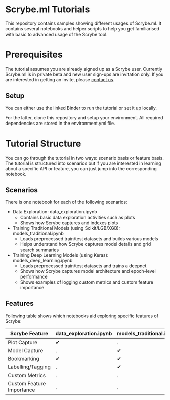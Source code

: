 # Scrybe.ml Tutorials
This repository contains samples showing different usages of Scrybe.ml. It contains several notebooks and helper scripts to help you get familiarised with basic to advanced usage of the Scrybe tool. 

# Prerequisites
The tutorial assumes you are already signed up as a Scrybe user. Currently Scrybe.ml is in private beta and new user sign-ups are invitation only. If you are interested in getting an invite, please [contact us](mailto:admin@scrybe.ml?subject=[GitHub]%20Scrybe%20Trial).

## Setup
You can either use the linked Binder to run the tutorial or set it up locally.

For the latter, clone this repository and setup your environment. All required dependencies are stored in the environment.yml file. 

# Tutorial Structure
You can go through the tutorial in two ways: scenario basis or feature basis. The tutorial is structured into scenarios but if you are interested in learning about a specific API or feature, you can just jump into the corresponding notebook. 

## Scenarios  
There is one notebook for each of the following scenarios: 

* Data Exploration: data_exploration.ipynb
    * Contains basic data exploration activities such as plots
    * Shows how Scrybe captures and indexes plots
* Training Traditional Models (using Scikit/LGB/XGB): models_traditional.ipynb
    * Loads preprocessed train/test datasets and builds various models
    * Helps understand how Scrybe captures model details and grid search summaries
* Training Deep Learning Models (using Keras): models_deep_learning.ipynb
    * Loads preprocessed train/test datasets and trains a deepnet
    * Shows how Scrybe captures model architecture and epoch-level performance
    * Shows examples of logging custom metrics and custom feature importance

## Features
Following table shows which notebooks aid exploring specific features of Scrybe:

| Scrybe Feature | data_exploration.ipynb | models_traditional.ipynb | models_deep_learning.ipynb |  
| ------------- | ------------- | ------------- | ------------- | 
| Plot Capture | &#x2714;  | . | .  | 
| Model Capture | .  | &#x2714; | &#x2714;  | 
| Bookmarking | &#x2714;  | &#x2714; | .  | 
| Labelling/Tagging | .  | &#x2714; | &#x2714;  | 
| Custom Metrics | .  | . | &#x2714;  | 
| Custom Feature Importance | .  | . | &#x2714;  | 

